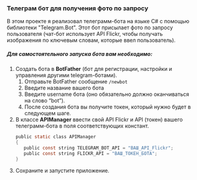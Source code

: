 ### Телеграм бот для получения фото по запросу ###

В этом проекте я реализовал телеграмм-бота на языке C# с помощью библиотеки "Telegram.Bot". Этот бот присылает фото по запросу пользователя (чат-бот использует API Flickr, чтобы получать изображения по ключевым словам, которые ввел пользователь).

##### Для самостоятельного запуска бота вам необходимо: #####
1. Создать бота в **BotFather** (бот для регистрации, настройки и управления другими telegram-ботами).
   1. Отправьте BotFather сообщение `/newbot` 
   2. Введите название вашего бота
   3. Введите username бота (оно обязательно должно оканчиваться на слово “bot”). 
   4. После создания бота вы получите токен, который нужно будет в следующем шаге.
2. В классе **APIManager** ввести свой API Flickr и API (токен) вашего телеграмм-бота в поля соответствующих констант.
   ```c sharp
   public static class APIManager
   {
      public const string TELEGRAM_BOT_API = "ВАШ_API_Flickr";
      public const string FLICKR_API = "ВАШ_ТОКЕН_БОТА";
   }
   ```
3. Сохраните и запустите приложение.

